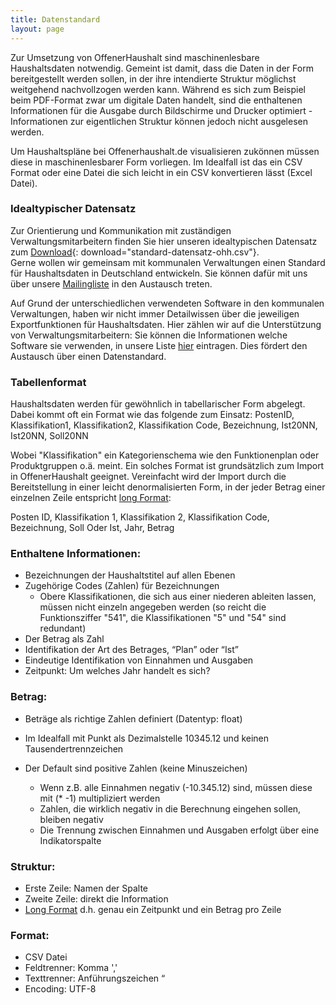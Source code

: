 ```yaml
---
title: Datenstandard
layout: page
---
```

Zur Umsetzung von OffenerHaushalt sind maschinenlesbare Haushaltsdaten notwendig. Gemeint ist damit, dass die Daten in der Form bereitgestellt werden sollen, in der ihre intendierte Struktur möglichst weitgehend nachvollzogen werden kann. Während es sich zum Beispiel beim PDF-Format zwar um digitale Daten handelt, sind die enthaltenen Informationen für die Ausgabe durch Bildschirme und Drucker optimiert - Informationen zur eigentlichen Struktur können jedoch nicht ausgelesen werden.

Um Haushaltspläne bei Offenerhaushalt.de visualisieren zukönnen müssen diese in maschinenlesbarer Form vorliegen. Im Idealfall ist das ein CSV Format oder eine Datei die sich leicht in ein CSV konvertieren lässt (Excel Datei).

### Idealtypischer Datensatz

Zur Orientierung und Kommunikation mit zuständigen Verwaltungsmitarbeitern finden Sie hier unseren idealtypischen Datensatz zum [Download](https://github.com/okfde/offenerhaushalt.de/raw/dev/_haushalte/standard-datensatz-ohh.csv){: download="standard-datensatz-ohh.csv"}.  
Gerne wollen wir gemeinsam mit kommunalen Verwaltungen einen Standard für Haushaltsdaten in Deutschland entwickeln. Sie können dafür mit uns über unsere [Mailingliste](https://lists.okfn.org/mailman/listinfo/offener-haushalt) in den Austausch treten. 

Auf Grund der unterschiedlichen verwendeten Software in den kommunalen Verwaltungen, haben wir nicht immer Detailwissen über die jeweiligen Exportfunktionen für Haushaltsdaten. Hier zählen wir auf die Unterstützung von Verwaltungsmitarbeitern: Sie können die Informationen welche Software sie verwenden, in unsere Liste [hier](https://docs.google.com/spreadsheets/d/12UHEsLjLCMakLiM7Ruj3AJZzRrn70L_32IZu8z29amo/edit#gid=0) eintragen. Dies fördert 
den Austausch über einen Datenstandard. 

### Tabellenformat

Haushaltsdaten werden für gewöhnlich in tabellarischer Form abgelegt. Dabei kommt oft ein Format wie das folgende zum Einsatz:
PostenID, Klassifikation1, Klassifikation2, Klassifikation Code, Bezeichnung, Ist20NN, Ist20NN, Soll20NN

Wobei "Klassifikation" ein Kategorienschema wie den Funktionenplan oder Produktgruppen o.ä. meint.
Ein solches Format ist grundsätzlich zum Import in OffenerHaushalt geeignet. Vereinfacht wird der Import durch die Bereitstellung in einer leicht denormalisierten Form, in der jeder Betrag einer einzelnen Zeile entspricht [long Format](https://de.wikipedia.org/wiki/Wide-Format_und_Long-Format):

Posten ID, Klassifikation 1, Klassifikation 2, Klassifikation Code, Bezeichnung, Soll Oder Ist, Jahr, Betrag

### Enthaltene Informationen: 
* Bezeichnungen der Haushaltstitel auf allen Ebenen 
* Zugehörige Codes (Zahlen) für Bezeichnungen
  * Obere Klassifikationen, die sich aus einer niederen ableiten lassen, müssen nicht einzeln angegeben werden (so reicht die Funktionsziffer "541", die Klassifikationen "5" und "54" sind redundant)
* Der Betrag als Zahl
* Identifikation der Art des Betrages, “Plan” oder “Ist”
* Eindeutige Identifikation von Einnahmen und Ausgaben 
* Zeitpunkt: Um welches Jahr handelt es sich? 

### Betrag: 
* Beträge als richtige Zahlen definiert (Datentyp: float) 
* Im Idealfall mit Punkt als Dezimalstelle 10345.12 und keinen Tausendertrennzeichen 
* Der Default sind positive Zahlen (keine Minuszeichen) 

  * Wenn z.B. alle Einnahmen negativ (-10.345.12) sind, müssen diese mit (* -1) multipliziert werden 
  * Zahlen, die wirklich negativ in die Berechnung eingehen sollen, bleiben negativ
  * Die Trennung zwischen Einnahmen und Ausgaben erfolgt über eine Indikatorspalte

### Struktur: 
* Erste Zeile: Namen der Spalte
* Zweite Zeile: direkt die Information
* [Long Format](https://de.wikipedia.org/wiki/Wide-Format_und_Long-Format) d.h. genau ein Zeitpunkt und ein Betrag pro Zeile

### Format:
* CSV Datei 
* Feldtrenner: Komma ',' 
* Texttrenner: Anführungszeichen “
* Encoding: UTF-8 

